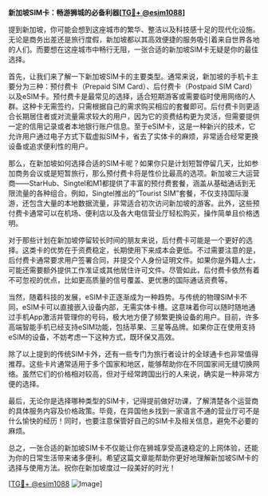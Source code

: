 **新加坡SIM卡：畅游狮城的必备利器[[TG💪+ @esim1088](https://t.me/s/esim1088)]**

提到新加坡，你可能会想到这座城市的繁华、整洁以及科技感十足的现代化设施。无论是商务出差还是旅行度假，新加坡都以其高效便捷的服务吸引着来自世界各地的人们。而要想在这座城市中畅行无阻，一张合适的新加坡SIM卡无疑是你的最佳选择。

首先，让我们来了解一下新加坡SIM卡的主要类型。通常来说，新加坡的手机卡主要分为三种：预付费卡（Prepaid SIM Card）、后付费卡（Postpaid SIM Card）以及eSIM卡。预付费卡是最常见的选择，适合短期游客或需要临时使用网络的人群。这种卡无需签约，只需根据自己的需求购买相应的套餐即可。后付费卡则更适合长期居住者或对流量需求较大的用户，因为它的资费结构更为灵活，但需要提供一定的信用记录或者本地银行账户信息。至于eSIM卡，这是一种新兴的技术，它允许用户通过电子方式下载虚拟SIM卡，省去了实体卡的麻烦，非常适合经常更换设备或追求便利性的用户。

那么，在新加坡如何选择合适的SIM卡呢？如果你只是计划短暂停留几天，比如参加商务会议或是短暂旅行，那么预付费卡将是性价比最高的选项。新加坡三大运营商——StarHub、Singtel和M1都提供了丰富的预付费套餐，涵盖从基础通话到无限流量的各种组合。例如，Singtel推出的“Tourist SIM”套餐，不仅支持国际漫游，还包含大量的本地数据流量，非常适合初次访问新加坡的游客。此外，这些预付费卡通常可以在机场、便利店以及各大电信营业厅轻松购买，操作简单且价格透明。

对于那些计划在新加坡停留较长时间的朋友来说，后付费卡可能是一个更好的选择。这类卡的优势在于资费稳定，长期使用下来成本会更低。不过需要注意的是，后付费卡通常要求用户签署合同，并提交个人身份证明文件。如果你是外籍人士，可能还需要额外提供工作准证或其他居住许可文件。尽管如此，后付费卡依然有着不可忽视的优点，比如更高质量的信号覆盖、更优惠的国际通话资费等。

当然，随着科技的发展，eSIM卡正逐渐成为一种趋势。与传统的物理SIM卡不同，eSIM卡可以直接嵌入设备内部，无需实体卡槽。这意味着你可以随时随地通过手机App激活并管理你的号码，极大地方便了频繁更换设备的用户。目前，许多高端智能手机已经支持eSIM功能，包括苹果、三星等品牌。如果你正在使用支持eSIM的设备，不妨考虑一下这种方式，既环保又高效。

除了以上提到的传统SIM卡外，还有一些专门为旅行者设计的全球通卡也非常值得推荐。这些卡片通常适用于多个国家和地区，能够帮助你在不同国家间无缝切换网络。虽然它们的价格相对较高，但对于经常跨国出行的人来说，确实是一种非常方便的选择。

最后，无论你是选择哪种类型的SIM卡，记得提前做好功课，了解清楚各个运营商的具体服务内容及价格政策。毕竟，在异国他乡找到一家语言不通的营业厅可不是什么愉快的经历！同时，也要注意保管好自己的SIM卡及相关信息，避免不必要的麻烦。

总之，一张合适的新加坡SIM卡不仅能让你在狮城享受高速稳定的上网体验，还能为你的日常生活带来诸多便利。希望这篇文章能帮助你更好地理解新加坡SIM卡的选择与使用方法。祝你在新加坡度过一段美好的时光！

[[TG💪+ @esim1088](https://t.me/s/esim1088) ![Image](https://i.postimg.cc/4NQfJmqS/Snipaste-2025-05-13-00-14-12.png)]